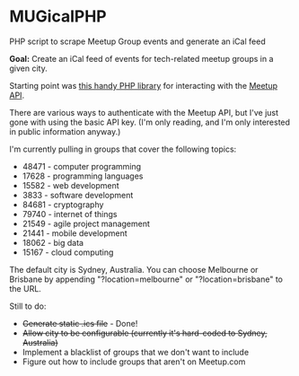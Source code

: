 # MUGicalPHP
PHP script to scrape Meetup Group events and generate an iCal feed

**Goal:** Create an iCal feed of events for tech-related meetup groups in a given city.

Starting point was [this handy PHP library](https://github.com/user3581488/Meetup) for interacting with the [Meetup API](https://www.meetup.com/meetup_api/). 

There are various ways to authenticate with the Meetup API, but I've just gone with using the basic API key. (I'm only reading, and I'm only interested in public information anyway.)

I'm currently pulling in groups that cover the following topics:

* 48471 - computer programming
* 17628 - programming languages
* 15582 - web development
* 3833 - software development
* 84681 - cryptography
* 79740 - internet of things
* 21549 - agile project management
* 21441 - mobile development
* 18062 - big data
* 15167 - cloud computing

The default city is Sydney, Australia. You can choose Melbourne or Brisbane by appending "?location=melbourne" or "?location=brisbane" to the URL.

Still to do:

* <strike>Generate static .ics file</strike> - Done!
* <strike>Allow city to be configurable (currently it's hard-coded to Sydney, Australia)</strike>
* Implement a blacklist of groups that we don't want to include
* Figure out how to include groups that aren't on Meetup.com